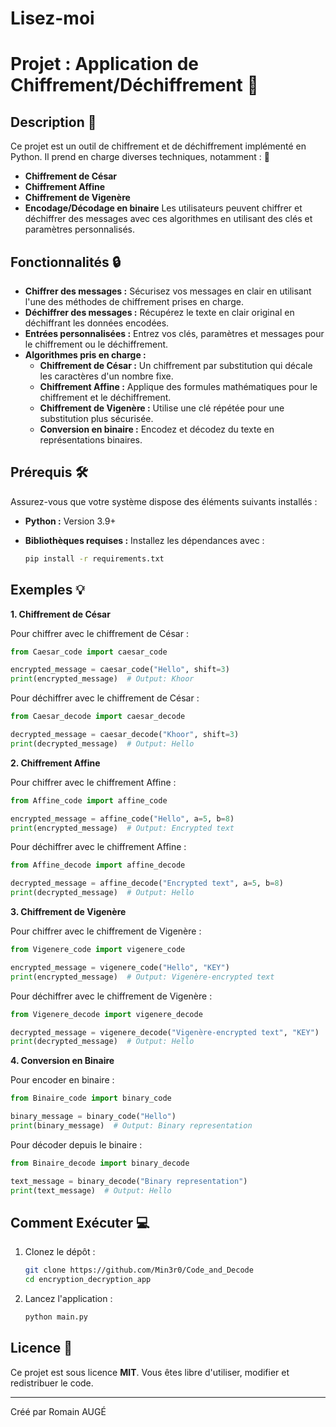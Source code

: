 # Lisez-moi

# Projet : Application de Chiffrement/Déchiffrement 🔐

## Description 📝

Ce projet est un outil de chiffrement et de déchiffrement implémenté en Python. Il prend en charge diverses techniques,
notamment : 🔑

- **Chiffrement de César**
- **Chiffrement Affine**
- **Chiffrement de Vigenère**
- **Encodage/Décodage en binaire**
  Les utilisateurs peuvent chiffrer et déchiffrer des messages avec ces algorithmes en utilisant des clés et paramètres
  personnalisés.

## Fonctionnalités 🔒

- **Chiffrer des messages :** Sécurisez vos messages en clair en utilisant l'une des méthodes de chiffrement prises en
  charge.
- **Déchiffrer des messages :** Récupérez le texte en clair original en déchiffrant les données encodées.
- **Entrées personnalisées :** Entrez vos clés, paramètres et messages pour le chiffrement ou le déchiffrement.
- **Algorithmes pris en charge :**
    - **Chiffrement de César :** Un chiffrement par substitution qui décale les caractères d'un nombre fixe.
    - **Chiffrement Affine :** Applique des formules mathématiques pour le chiffrement et le déchiffrement.
    - **Chiffrement de Vigenère :** Utilise une clé répétée pour une substitution plus sécurisée.
    - **Conversion en binaire :** Encodez et décodez du texte en représentations binaires.

## Prérequis 🛠️

Assurez-vous que votre système dispose des éléments suivants installés :

- **Python :** Version 3.9+
- **Bibliothèques requises :** Installez les dépendances avec :

  ```bash
  pip install -r requirements.txt
  ```

## Exemples 💡

**1. Chiffrement de César**

Pour chiffrer avec le chiffrement de César :

```python
from Caesar_code import caesar_code

encrypted_message = caesar_code("Hello", shift=3)
print(encrypted_message)  # Output: Khoor
```

Pour déchiffrer avec le chiffrement de César :

```python
from Caesar_decode import caesar_decode

decrypted_message = caesar_decode("Khoor", shift=3)
print(decrypted_message)  # Output: Hello
```

**2. Chiffrement Affine**

Pour chiffrer avec le chiffrement Affine :

```python
from Affine_code import affine_code

encrypted_message = affine_code("Hello", a=5, b=8)
print(encrypted_message)  # Output: Encrypted text
```

Pour déchiffrer avec le chiffrement Affine :

```python
from Affine_decode import affine_decode

decrypted_message = affine_decode("Encrypted text", a=5, b=8)
print(decrypted_message)  # Output: Hello
```

**3. Chiffrement de Vigenère**

Pour chiffrer avec le chiffrement de Vigenère :

```python
from Vigenere_code import vigenere_code

encrypted_message = vigenere_code("Hello", "KEY")
print(encrypted_message)  # Output: Vigenère-encrypted text
```

Pour déchiffrer avec le chiffrement de Vigenère :

```python
from Vigenere_decode import vigenere_decode

decrypted_message = vigenere_decode("Vigenère-encrypted text", "KEY")
print(decrypted_message)  # Output: Hello
```

**4. Conversion en Binaire**

Pour encoder en binaire :

```python
from Binaire_code import binary_code

binary_message = binary_code("Hello")
print(binary_message)  # Output: Binary representation
```

Pour décoder depuis le binaire :

```python
from Binaire_decode import binary_decode

text_message = binary_decode("Binary representation")
print(text_message)  # Output: Hello
```

## Comment Exécuter 💻

1. Clonez le dépôt :

   ```bash
   git clone https://github.com/Min3r0/Code_and_Decode
   cd encryption_decryption_app
   ```

2. Lancez l'application :

   ```bash
   python main.py
   ```

## Licence 📜

Ce projet est sous licence **MIT**. Vous êtes libre d'utiliser, modifier et redistribuer le code.

---
Créé par Romain AUGÉ
